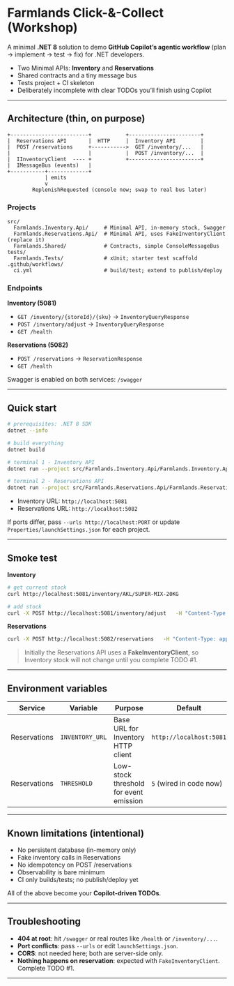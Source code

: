 # Farmlands Click-&-Collect (Workshop)

A minimal **.NET 8** solution to demo **GitHub Copilot’s agentic workflow** (plan → implement → test → fix) for .NET developers.

- Two Minimal APIs: **Inventory** and **Reservations**
- Shared contracts and a tiny message bus
- Tests project + CI skeleton
- Deliberately incomplete with clear TODOs you’ll finish using Copilot

---

## Architecture (thin, on purpose)

```
+-------------------------+           +-----------------------+
|  Reservations API       |  HTTP     |  Inventory API        |
|  POST /reservations     +----------->  GET /inventory/...   |
|                         |           |  POST /inventory/...  |
|  IInventoryClient  ---- +           +-----------------------+
|  IMessageBus (events)   |
+-----------+-------------+
            | emits
            v
        ReplenishRequested (console now; swap to real bus later)
```

### Projects
```
src/
  Farmlands.Inventory.Api/     # Minimal API, in-memory stock, Swagger
  Farmlands.Reservations.Api/  # Minimal API, uses FakeInventoryClient (replace it)
  Farmlands.Shared/            # Contracts, simple ConsoleMessageBus
tests/
  Farmlands.Tests/             # xUnit; starter test scaffold
.github/workflows/
  ci.yml                       # build/test; extend to publish/deploy
```

### Endpoints

**Inventory (5081)**
- `GET /inventory/{storeId}/{sku}` → `InventoryQueryResponse`
- `POST /inventory/adjust` → `InventoryQueryResponse`
- `GET /health`

**Reservations (5082)**
- `POST /reservations` → `ReservationResponse`
- `GET /health`

Swagger is enabled on both services: `/swagger`

---

## Quick start

```bash
# prerequisites: .NET 8 SDK
dotnet --info

# build everything
dotnet build

# terminal 1 - Inventory API
dotnet run --project src/Farmlands.Inventory.Api/Farmlands.Inventory.Api.csproj

# terminal 2 - Reservations API
dotnet run --project src/Farmlands.Reservations.Api/Farmlands.Reservations.Api.csproj
```

- Inventory URL: `http://localhost:5081`
- Reservations URL: `http://localhost:5082`

If ports differ, pass `--urls http://localhost:PORT` or update `Properties/launchSettings.json` for each project.

---

## Smoke test

**Inventory**
```bash
# get current stock
curl http://localhost:5081/inventory/AKL/SUPER-MIX-20KG

# add stock
curl -X POST http://localhost:5081/inventory/adjust   -H "Content-Type: application/json"   -d '{ "storeId":"AKL", "sku":"SUPER-MIX-20KG", "delta": 5 }'
```

**Reservations**
```bash
curl -X POST http://localhost:5082/reservations   -H "Content-Type: application/json"   -d '{ "storeId":"AKL","sku":"SUPER-MIX-20KG","quantity":2 }'
```
> Initially the Reservations API uses a **FakeInventoryClient**, so Inventory stock will not change until you complete TODO #1.

---

## Environment variables

| Service        | Variable        | Purpose                                  | Default                 |
|----------------|-----------------|------------------------------------------|-------------------------|
| Reservations   | `INVENTORY_URL` | Base URL for Inventory HTTP client       | `http://localhost:5081` |
| Reservations   | `THRESHOLD`     | Low-stock threshold for event emission   | `5` (wired in code now) |

---

## Known limitations (intentional)

- No persistent database (in-memory only)
- Fake inventory calls in Reservations
- No idempotency on POST /reservations
- Observability is bare minimum
- CI only builds/tests; no publish/deploy yet

All of the above become your **Copilot-driven TODOs**.

---

## Troubleshooting

- **404 at root**: hit `/swagger` or real routes like `/health` or `/inventory/...`.
- **Port conflicts**: pass `--urls` or edit `launchSettings.json`.
- **CORS**: not needed here; both are server-side only.
- **Nothing happens on reservation**: expected with `FakeInventoryClient`. Complete TODO #1.

---
